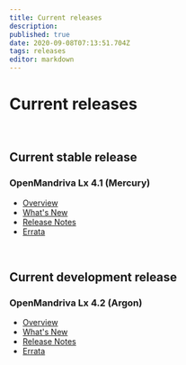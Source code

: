 ```yaml
---
title: Current releases
description: 
published: true
date: 2020-09-08T07:13:51.704Z
tags: releases
editor: markdown
---
```


# Current releases
<br>

## Current stable release
### OpenMandriva Lx 4.1 (Mercury)
- [Overview](/releases/omlx41)
- [What's New](/releases/omlx41/new)
- [Release Notes](/releases/omlx41/notes)
- [Errata](/releases/omlx41/errata)
<br>


## Current development release
### OpenMandriva Lx 4.2 (Argon)
- [Overview](/releases/omlx42)
- [What's New](/releases/omlx42/new)
- [Release Notes](/releases/omlx42/notes)
- [Errata](/releases/omlx42/errata)
<br>
